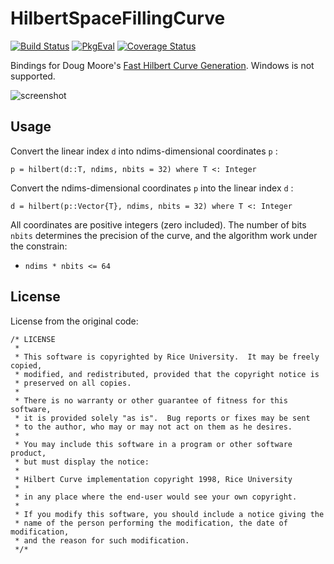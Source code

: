 # HilbertSpaceFillingCurve

[pkgeval-img]: https://juliaci.github.io/NanosoldierReports/pkgeval_badges/H/HilbertSpaceFillingCurve.svg
[pkgeval-url]: https://juliaci.github.io/NanosoldierReports/pkgeval_badges/report.html

[![Build Status](https://travis-ci.org/jonathanBieler/HilbertSpaceFillingCurve.jl.svg?branch=master)](https://travis-ci.org/jonathanBieler/HilbertSpaceFillingCurve.jl) [![PkgEval][pkgeval-img]][pkgeval-url] [![Coverage Status](https://coveralls.io/repos/jonathanBieler/HilbertSpaceFillingCurve.jl/badge.svg?branch=master&service=github)](https://coveralls.io/github/jonathanBieler/HilbertSpaceFillingCurve.jl?branch=master)

Bindings for Doug Moore's [Fast Hilbert Curve Generation](http://www.tiac.net/~sw/2008/10/Hilbert/moore/). Windows is not supported.

![screenshot](data/figure.png)

## Usage

Convert the linear index `d` into ndims-dimensional coordinates `p` :

`p = hilbert(d::T, ndims, nbits = 32) where T <: Integer`

Convert the ndims-dimensional coordinates `p` into the linear index `d` :

`d = hilbert(p::Vector{T}, ndims, nbits = 32) where T <: Integer`

All coordinates are positive integers (zero included). The number of bits `nbits` determines the precision of the curve, and the algorithm work under the constrain:

- `ndims * nbits <= 64`

## License

License from the original code:

```
/* LICENSE
 *
 * This software is copyrighted by Rice University.  It may be freely copied,
 * modified, and redistributed, provided that the copyright notice is 
 * preserved on all copies.
 * 
 * There is no warranty or other guarantee of fitness for this software,
 * it is provided solely "as is".  Bug reports or fixes may be sent
 * to the author, who may or may not act on them as he desires.
 *
 * You may include this software in a program or other software product,
 * but must display the notice:
 *
 * Hilbert Curve implementation copyright 1998, Rice University
 *
 * in any place where the end-user would see your own copyright.
 * 
 * If you modify this software, you should include a notice giving the
 * name of the person performing the modification, the date of modification,
 * and the reason for such modification.
 */* 

```
